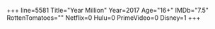 +++
line=5581
Title="Year Million"
Year=2017
Age="16+"
IMDb="7.5"
RottenTomatoes=""
Netflix=0
Hulu=0
PrimeVideo=0
Disney=1
+++

